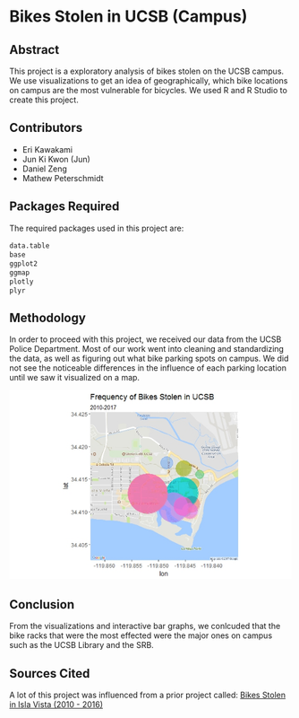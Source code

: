# Bikes Stolen in UCSB (Campus)

## Abstract
This project is a exploratory analysis of bikes stolen on the UCSB campus. We use visualizations to get an idea of geographically, which bike locations on campus are the most vulnerable for bicycles. We used R and R Studio to create this project. 

## Contributors
+ Eri Kawakami
+ Jun Ki Kwon (Jun)
+ Daniel Zeng
+ Mathew Peterschmidt

## Packages Required 
The required packages used in this project are: 
```
data.table
base
ggplot2
ggmap
plotly
plyr
```

## Methodology
In order to proceed with this project, we received our data from the UCSB Police Department. Most of our work went into cleaning and standardizing the data, as well as figuring out what bike parking spots on campus. 
We did not see the noticeable differences in the influence of each parking location until we saw it visualized on a map. 

![](stolen_map.jpeg)

## Conclusion
From the visualizations and interactive bar graphs, we conlcuded that the bike racks that were the most effected were the major ones on campus such as the UCSB Library and the SRB. 

## Sources Cited
A lot of this project was influenced from a prior project called: [Bikes Stolen in Isla Vista (2010 - 2016)](https://www.inertia7.com/projects/?q=isla+vista)